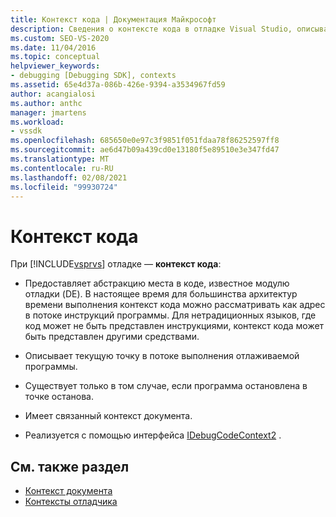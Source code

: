 ```yaml
---
title: Контекст кода | Документация Майкрософт
description: Сведения о контексте кода в отладке Visual Studio, описывающем место в коде, которое существует, когда программа остановлена в точке останова.
ms.custom: SEO-VS-2020
ms.date: 11/04/2016
ms.topic: conceptual
helpviewer_keywords:
- debugging [Debugging SDK], contexts
ms.assetid: 65e4d37a-086b-426e-9394-a3534967fd59
author: acangialosi
ms.author: anthc
manager: jmartens
ms.workload:
- vssdk
ms.openlocfilehash: 685650e0e97c3f9851f051fdaa78f86252597ff8
ms.sourcegitcommit: ae6d47b09a439cd0e13180f5e89510e3e347fd47
ms.translationtype: MT
ms.contentlocale: ru-RU
ms.lasthandoff: 02/08/2021
ms.locfileid: "99930724"
---
```

# <a name="code-context"></a>Контекст кода
При [!INCLUDE[vsprvs](../../code-quality/includes/vsprvs_md.md)] отладке — **контекст кода**:

- Предоставляет абстракцию места в коде, известное модулю отладки (DE). В настоящее время для большинства архитектур времени выполнения контекст кода можно рассматривать как адрес в потоке инструкций программы. Для нетрадиционных языков, где код может не быть представлен инструкциями, контекст кода может быть представлен другими средствами.

- Описывает текущую точку в потоке выполнения отлаживаемой программы.

- Существует только в том случае, если программа остановлена в точке останова.

- Имеет связанный контекст документа.

- Реализуется с помощью интерфейса [IDebugCodeContext2](../../extensibility/debugger/reference/idebugcodecontext2.md) .

## <a name="see-also"></a>См. также раздел
- [Контекст документа](../../extensibility/debugger/document-context.md)
- [Контексты отладчика](../../extensibility/debugger/debugger-contexts.md)
